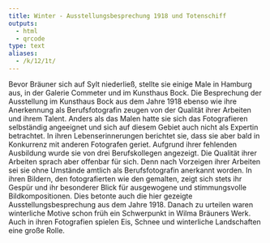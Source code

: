 ```yaml
---
title: Winter - Ausstellungsbesprechung 1918 und Totenschiff 
outputs:
  - html
  - qrcode
type: text
aliases:
  - /k/12/1t/
---
```


Bevor Bräuner sich auf Sylt niederließ, stellte sie einige Male in Hamburg aus, in der Galerie Commeter und im Kunsthaus Bock. Die Besprechung der Ausstellung im Kunsthaus Bock aus dem Jahre 1918 ebenso wie ihre Anerkennung als Berufsfotografin zeugen von der Qualität ihrer Arbeiten und ihrem Talent.
Anders als das Malen hatte sie sich das Fotografieren selbständig angeeignet und sich auf diesem Gebiet auch nicht als Expertin betrachtet. In ihren Lebenserinnerungen berichtet sie, dass sie aber bald in Konkurrenz mit anderen Fotografen geriet. Aufgrund ihrer fehlenden Ausbildung wurde sie von drei Berufskollegen angezeigt. Die Qualität ihrer Arbeiten sprach aber offenbar für sich. Denn nach Vorzeigen ihrer Arbeiten sei sie ohne Umstände amtlich als Berufsfotografin anerkannt worden.
In ihren Bildern, den fotografierten wie den gemalten, zeigt sich stets ihr Gespür und ihr besonderer Blick für ausgewogene und stimmungsvolle Bildkompositionen.
Dies betonte auch die hier gezeigte Ausstellungsbesprechung aus dem Jahre 1918. Danach zu urteilen waren winterliche Motive schon früh ein Schwerpunkt in Wilma Bräuners Werk.
Auch in ihren Fotografien spielen Eis, Schnee und winterliche Landschaften eine große Rolle.
